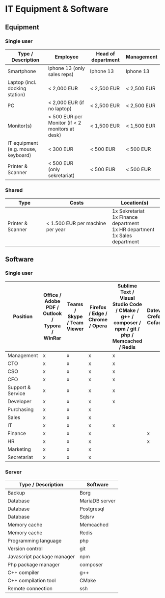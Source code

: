 # IT Equipment & Software

## Equipment

### Single user

| Type / Description          | Employee       	                                | Head of department   | Management	    |
| ----------------------------------- | ----------------------------------------------- | -------------------- | -------------- |
| Smartphone                          | Iphone 13 (only sales reps)                     | Iphone 13            | Iphone 13      |
| Laptop (incl. docking station)      | < 2,000 EUR                                     | < 2,500 EUR          | < 2,500 EUR    |
| PC                                  | < 2,000 EUR (if no laptop)                      | < 2,500 EUR          | < 2,500 EUR    |
| Monitor(s)                          | < 500 EUR per Monitor (if < 2 monitors at desk) | < 1,500 EUR          | < 1,500 EUR    |
| IT equipment (e.g. mouse, keyboard) | < 300 EUR                                       | < 500 EUR            | < 500 EUR      |
| Printer & Scanner                   | < 500 EUR (only sekretariat)                    | < 500 EUR            | < 500 EUR      |

### Shared

| Type              | Costs                            | Location(s)                                                  |
| ----------------- | -------------------------------- | ------------------------------------------------------------ |
| Printer & Scanner | < 1.500 EUR per machine per year | 1x Sekretariat<br />1x Finance department<br />1x HR department<br />1x Sales department |

## Software

### Single user

| Position          | Office / Adobe PDF / Outlook / Typora / WinRar | Teams / Skype / Team Viewer | Firefox / Edge / Chrome / Opera | Sublime Text / Visual Studio Code / CMake / g++ / composer / npm / git / php / Memcached / Redis | Datev / Crefo / Coface | Adobe Illustrator / Adobe Photoshop | Sanction Monitor |
| ----------------- | ------ | - | ------------------------------- | - | - | - | - |
| Management        | x      | x | x 							   | x |   |   |   |
| CTO               | x      | x | x 							   | x |   |   |   |
| CSO               | x      | x | x 							   | x |   |   |   |
| CFO               | x      | x | x 							   | x |   |   |   |
| Support & Service | x      | x | x 							   | x |   |   |   |
| Developer         | x      | x | x 							   | x |   |   |   |
| Purchasing        | x      | x | x 							   |   |   |   | x |
| Sales             | x      | x | x 							   |   |   |   | x |
| IT                | x      | x | x 							   | x |   |   | x |
| Finance           | x      | x | x 							   |   | x |   | x |
| HR                | x      | x | x 							   |   | x |   | x |
| Marketing         | x      | x | x 							   |   |   | x |   |
| Secretariat | x      | x | x 							   |   |   |   | x |

### Server

| Type / Description         | Software       |
| -------------------------- | -------------- |
| Backup                     | Borg           |
| Database                   | MariaDB server |
| Database                   | Postgresql     |
| Database                   | Sqlsrv         |
| Memory cache               | Memcached      |
| Memory cache               | Redis          |
| Programming language       | php            |
| Version control            | git            |
| Javascript package manager | npm            |
| Php package manager        | composer       |
| C++ compiler               | g++            |
| C++ compilation tool       | CMake          |
| Remote connection          | ssh            |

